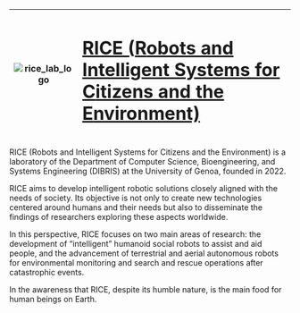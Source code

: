 
| ![rice_lab_logo](https://github.com/RICE-unige/.github/assets/67521465/242ffccc-bce8-429f-9781-0a41f12c2d7d) |<h1><a href="https://rice.dibris.unige.it/">RICE (<strong>R</strong>obots and <strong>I</strong>ntelligent Systems for <strong>C</strong>itizens and the <strong>E</strong>nvironment)</a></h1>|
|:-:|:-|

RICE (Robots and Intelligent Systems for Citizens and the Environment) is a laboratory of the Department of Computer Science, Bioengineering, and Systems Engineering (DIBRIS) at the University of Genoa, founded in 2022.

RICE aims to develop intelligent robotic solutions closely aligned with the needs of society. Its objective is not only to create new technologies centered around humans and their needs but also to disseminate the findings of researchers exploring these aspects worldwide.

In this perspective, RICE focuses on two main areas of research: the development of “intelligent” humanoid social robots to assist and aid people, and the advancement of terrestrial and aerial autonomous robots for environmental monitoring and search and rescue operations after catastrophic events.

In the awareness that RICE, despite its humble nature, is the main food for human beings on Earth.

